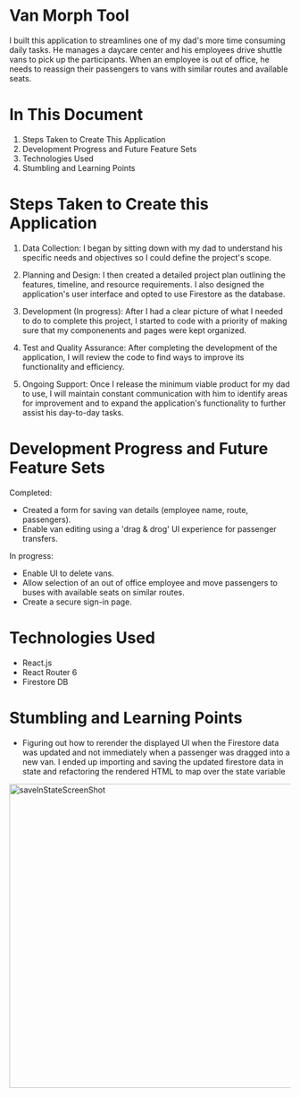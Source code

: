 # Van Morph Tool

I built this application to streamlines one of my dad's more time consuming daily tasks. He manages a daycare center and his employees drive shuttle vans to pick up the participants. When an employee is out of office, he needs to reassign their passengers to vans with similar routes and available seats.

# In This Document

1) Steps Taken to Create This Application
2) Development Progress and Future Feature Sets
3) Technologies Used
4) Stumbling and Learning Points


# Steps Taken to Create this Application

1) Data Collection: I began by sitting down with my dad to understand his specific needs and objectives so I could define the project's scope.

2) Planning and Design: I then created a detailed project plan outlining the features, timeline, and resource requirements. I also designed the application's user interface and opted to use Firestore as the database.

3) Development (In progress): After I had a clear picture of what I needed to do to complete this project, I started to code with a priority of making sure that my componenents and pages were kept organized. 

4) Test and Quality Assurance: After completing the development of the application, I will review the code to find ways to improve its functionality and efficiency.

5) Ongoing Support: Once I release the minimum viable product for my dad to use, I will maintain constant communication with him to identify areas for improvement and to expand the application's functionality to further assist his day-to-day tasks.


# Development Progress and Future Feature Sets

Completed: 
- Created a form for saving van details (employee name, route, passengers).
- Enable van editing using a 'drag & drog' UI experience for passenger transfers.

In progress: 
- Enable UI to delete vans.
- Allow selection of an out of office employee and move passengers to buses with available seats on similar routes.
- Create a secure sign-in page.
  

# Technologies Used

- React.js
- React Router 6
- Firestore DB


# Stumbling and Learning Points

- Figuring out how to rerender the displayed UI when the Firestore data was updated and not immediately when a passenger was dragged into a new van. I ended up importing and saving the updated firestore data in state and refactoring the rendered HTML to map over the state variable

<img width="543" alt="saveInStateScreenShot" src="https://github.com/tytwitchell/van-morph/assets/135183794/c456a987-d118-4979-8fe0-3d15b5051527">




